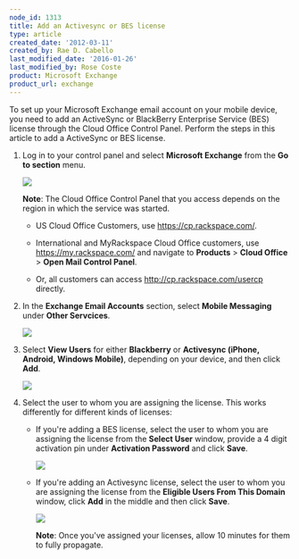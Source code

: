 ```yaml
---
node_id: 1313
title: Add an Activesync or BES license
type: article
created_date: '2012-03-11'
created_by: Rae D. Cabello
last_modified_date: '2016-01-26'
last_modified_by: Rose Coste
product: Microsoft Exchange
product_url: exchange
---
```


To set up your Microsoft Exchange email account on your mobile device,
you need to add an ActiveSync or BlackBerry Enterprise Service (BES)
license through the Cloud Office Control Panel. Perform the steps in
this article to add a ActiveSync or BES license.

1. Log in to your control panel and select **Microsoft Exchange** from
   the **Go to section** menu.

   ![](http://c10322051.r51.cf2.rackcdn.com/(E%26A)ActivesyncBES.png)

   **Note**: The Cloud Office Control Panel that you access depends on the
   region in which the service was started.

   - US Cloud Office Customers, use <https://cp.rackspace.com/>.

   - International and MyRackspace Cloud Office customers, use
     <https://my.rackspace.com/> and navigate to **Products** &gt;
     **Cloud Office** &gt; **Open Mail Control Panel**.

   - Or, all customers can
     access <http://cp.rackspace.com/usercp> directly.

2. In the **Exchange Email Accounts** section, select **Mobile
   Messaging** under **Other Servcices**.

   ![](http://c10322051.r51.cf2.rackcdn.com/(E%26A)ActivesyncBes2.png)

3. Select **View Users** for either **Blackberry** or **Activesync
   (iPhone, Android, Windows Mobile)**, depending on your device, and
   then click **Add**.

   ![](http://c10322051.r51.cf2.rackcdn.com/(E%26A)ActivesyncBes3.png)

4. Select the user to whom you are assigning the license.
   This works differently for different kinds of licenses:

   - If you're adding a BES license, select the user to whom you are
     assigning the license from the **Select User** window, provide a
     4 digit activation pin under **Activation Password** and click
     **Save**.

     ![](http://c10322051.r51.cf2.rackcdn.com/(E%26A)ActivesyncBes5.png)

    - If you're adding an Activesync license, select the user to whom
      you are assigning the license from the **Eligible Users From
      This Domain** window, click **Add** in the middle and then click
      **Save**.

      ![](http://c10322051.r51.cf2.rackcdn.com/(E%26A)ActivesyncBes6.png)

      **Note**: Once you've assigned your licenses, allow 10 minutes for
      them to fully propagate.

